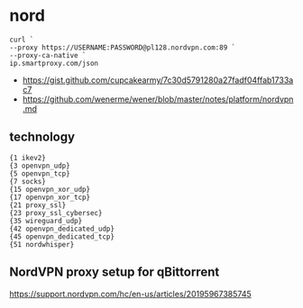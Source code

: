 # nord

~~~
curl `
--proxy https://USERNAME:PASSWORD@pl128.nordvpn.com:89 `
--proxy-ca-native `
ip.smartproxy.com/json
~~~

- https://gist.github.com/cupcakearmy/7c30d5791280a27fadf04ffab1733ac7
- https://github.com/wenerme/wener/blob/master/notes/platform/nordvpn.md

## technology

~~~
{1 ikev2}
{3 openvpn_udp}
{5 openvpn_tcp}
{7 socks}
{15 openvpn_xor_udp}
{17 openvpn_xor_tcp}
{21 proxy_ssl}
{23 proxy_ssl_cybersec}
{35 wireguard_udp}
{42 openvpn_dedicated_udp}
{45 openvpn_dedicated_tcp}
{51 nordwhisper}
~~~

## NordVPN proxy setup for qBittorrent

https://support.nordvpn.com/hc/en-us/articles/20195967385745
